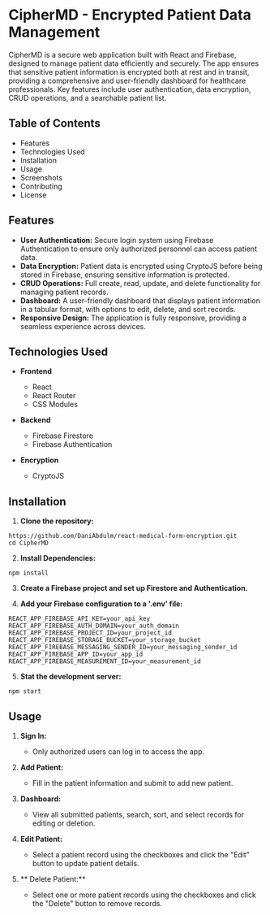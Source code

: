 # CipherMD - Encrypted Patient Data Management

CipherMD is a secure web application built with React and Firebase, designed to manage patient data efficiently and securely. The app ensures that sensitive patient information is encrypted both at rest and in transit, providing a comprehensive and user-friendly dashboard for healthcare professionals. Key features include user authentication, data encryption, CRUD operations, and a searchable patient list.


## Table of Contents
- Features
- Technologies Used
- Installation
- Usage
- Screenshots
- Contributing
- License

## Features
- **User Authentication:** Secure login system using Firebase Authentication to ensure only authorized personnel can access patient data.
- **Data Encryption:** Patient data is encrypted using CryptoJS before being stored in Firebase, ensuring sensitive information is protected.
- **CRUD Operations:** Full create, read, update, and delete functionality for managing patient records.
- **Dashboard:** A user-friendly dashboard that displays patient information in a tabular format, with options to edit, delete, and sort records.
- **Responsive Design:** The application is fully responsive, providing a seamless experience across devices.

## Technologies Used
- **Frontend**
  - React
  - React Router
  - CSS Modules

- **Backend**
  - Firebase Firestore
  - Firebase Authentication

- **Encryption**
  - CryptoJS

## Installation
1. **Clone the repository:**
```
https://github.com/DaniAbdulm/react-medical-form-encryption.git
cd CipherMD
```

2. **Install Dependencies:**
```
npm install
```

3. **Create a Firebase project and set up Firestore and Authentication.**

4. **Add your Firebase configuration to a '.env' file:**
```
REACT_APP_FIREBASE_API_KEY=your_api_key
REACT_APP_FIREBASE_AUTH_DOMAIN=your_auth_domain
REACT_APP_FIREBASE_PROJECT_ID=your_project_id
REACT_APP_FIREBASE_STORAGE_BUCKET=your_storage_bucket
REACT_APP_FIREBASE_MESSAGING_SENDER_ID=your_messaging_sender_id
REACT_APP_FIREBASE_APP_ID=your_app_id
REACT_APP_FIREBASE_MEASUREMENT_ID=your_measurement_id
```

5. **Stat the development server:**
```
npm start
```

## Usage
1. **Sign In:**
    - Only authorized users can log in to access the app.

2. **Add Patient:**
    - Fill in the patient information and submit to add new patient.

3. **Dashboard:**
   - View all submitted patients, search, sort, and select records for editing or deletion.

4. **Edit Patient:**
   - Select a patient record using the checkboxes and click the "Edit" button to update patient details.

5. ** Delete Patient:**
   - Select one or more patient records using the checkboxes and click the "Delete" button to remove records.



















